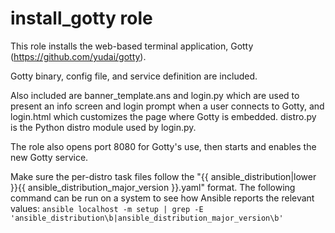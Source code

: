 # install_gotty role

This role installs the web-based terminal application, Gotty (https://github.com/yudai/gotty).

Gotty binary, config file, and service definition are included.

Also included are banner_template.ans and login.py which are used to present an info screen and login prompt when a user connects to Gotty, and login.html which customizes the page where Gotty is embedded. distro.py is the Python distro module used by login.py.

The role also opens port 8080 for Gotty's use, then starts and enables the new Gotty service.

Make sure the per-distro task files follow the "{{ ansible_distribution|lower }}{{ ansible_distribution_major_version }}.yaml" format. The following command can be run on a system to see how Ansible reports the relevant values: `ansible localhost -m setup | grep -E 'ansible_distribution\b|ansible_distribution_major_version\b'`